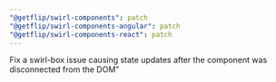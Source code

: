 ```yaml
---
"@getflip/swirl-components": patch
"@getflip/swirl-components-angular": patch
"@getflip/swirl-components-react": patch
---
```


Fix a swirl-box issue causing state updates after the component was disconnected
from the DOM"
